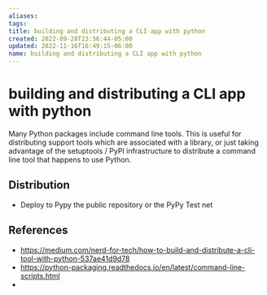 ```yaml
---
aliases: 
tags: 
title: building and distributing a CLI app with python
created: 2022-09-28T23:56:44-05:00
updated: 2022-11-16T16:49:15-06:00
name: building and distributing a CLI app with python
---
```

# building and distributing a CLI app with python

Many Python packages include command line tools. This is useful for distributing support tools which are associated with a library, or just taking advantage of the setuptools / PyPI infrastructure to distribute a command line tool that happens to use Python.

## Distribution
- Deploy to Pypy the public repository or the PyPy Test net

## References
- https://medium.com/nerd-for-tech/how-to-build-and-distribute-a-cli-tool-with-python-537ae41d9d78
- https://python-packaging.readthedocs.io/en/latest/command-line-scripts.html
- 